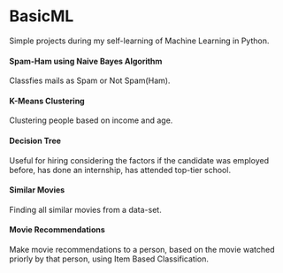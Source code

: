 # BasicML
Simple projects during my self-learning of Machine Learning in Python.

#### Spam-Ham using Naive Bayes Algorithm
Classfies mails as Spam or Not Spam(Ham).

#### K-Means Clustering
Clustering people based on income and age.

#### Decision Tree
Useful for hiring considering the factors if the candidate was employed before, has done an internship, has attended top-tier school.

#### Similar Movies
Finding all similar movies from a data-set.

#### Movie Recommendations
Make movie recommendations to a person, based on the movie watched priorly by that person, using Item Based Classification.
